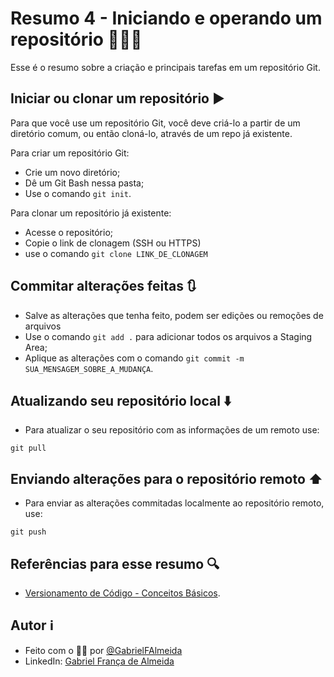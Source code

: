 # Resumo 4 - Iniciando e operando um repositório 🧑🏻‍🏭

Esse é o resumo sobre a criação e principais tarefas em um repositório Git.


## Iniciar ou clonar um repositório ▶️

Para que você use um repositório Git, você deve criá-lo a partir de um diretório comum, ou então cloná-lo, através de um repo já existente.

Para criar um repositório Git:
- Crie um novo diretório;
- Dê um Git Bash nessa pasta;
- Use o comando ```git init```.

Para clonar um repositório já existente:
- Acesse o repositório;
- Copie o link de clonagem (SSH ou HTTPS)
- use o comando ```git clone LINK_DE_CLONAGEM```

## Commitar alterações feitas 🔃

- Salve as alterações que tenha feito, podem ser edições ou remoções de arquivos
- Use o comando ```git add .``` para adicionar todos os arquivos a Staging Area;
- Aplique as alterações com o comando ```git commit -m SUA_MENSAGEM_SOBRE_A_MUDANÇA```.

## Atualizando seu repositório local ⬇️

- Para atualizar o seu repositório com as informações de um remoto use:

```git pull```

## Enviando alterações para o repositório remoto ⬆️

- Para enviar as alterações commitadas localmente ao repositório remoto, use:

```git push```

## Referências para esse resumo 🔍

- [Versionamento de Código - Conceitos Básicos](https://www.dio.me/articles/versionamento-de-codigo-conceitos-basicos).

## Autor ℹ️

- Feito com o 🫶🏻 por [@GabrielFAlmeida](https://github.com/GabrielFAlmeida)
- LinkedIn: [Gabriel França de Almeida](https://www.linkedin.com/in/gabriel-frnca/)
